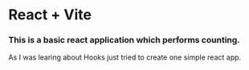 # React + Vite

<h3>This is a basic react application which performs counting.</h3>
As I was learing about Hooks just tried to create one simple react app.
